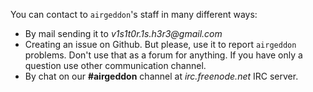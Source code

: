 You can contact to `airgeddon`'s staff in many different ways:
 - By mail sending it to <em>v1s1t0r.1s.h3r3&#64;gmail.com</em>
 - Creating an issue on Github. But please, use it to report `airgeddon` problems. Don't use that as a forum for anything. If you have only a question use other communication channel.
 - By chat on our **#airgeddon** channel at _irc.freenode.net_ IRC server.

[issue]: https://github.com/v1s1t0r1sh3r3/airgeddon/issues/new